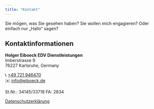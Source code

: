 ```yaml
---
title: "Kontakt"
---
```


Sie mögen, was Sie gesehen haben? Sie wollen mich engagieren? Oder einfach nur „Hallo“ sagen?

## Kontaktinformationen

**Holger Eiboeck EDV Dienstleistungen**  
Imberstrasse 9  
76227 Karlsruhe, Germany  

📞 [+49 721 946470](tel:+49721946470)  
✉️ [info@eiboeck.de](mailto:info@eiboeck.de)  

St.Nr.: 34145/33718 FA: 2834  

[Datenschutzerklärung](datenschutzerklaerung)


